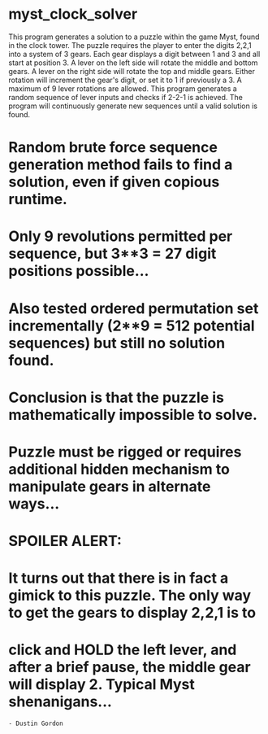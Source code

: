 # myst_clock_solver
This program generates a solution to a puzzle within the game Myst, found in the clock tower.
The puzzle requires the player to enter the digits 2,2,1 into a system of 3 gears.
Each gear displays a digit between 1 and 3 and all start at position 3. 
A lever on the left side will rotate the middle and bottom gears.
A lever on the right side will rotate the top and middle gears.
Either rotation will increment the gear's digit, or set it to 1 if previously a 3.
A maximum of 9 lever rotations are allowed. 
This program generates a random sequence of lever inputs and checks if 2-2-1 is achieved.
The program will continuously generate new sequences until a valid solution is found.

# Random brute force sequence generation method fails to find a solution, even if given copious runtime. 
# Only 9 revolutions permitted per sequence, but 3**3 = 27 digit positions possible... 
# Also tested ordered permutation set incrementally (2**9 = 512 potential sequences) but still no solution found. 
# Conclusion is that the puzzle is mathematically impossible to solve.
# Puzzle must be rigged or requires additional hidden mechanism to manipulate gears in alternate ways...
# SPOILER ALERT:
# It turns out that there is in fact a gimick to this puzzle. The only way to get the gears to display 2,2,1 is to 
# click and HOLD the left lever, and after a brief pause, the middle gear will display 2. Typical Myst shenanigans...

	- Dustin Gordon
